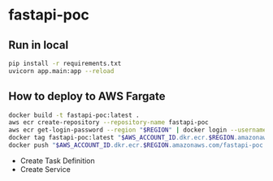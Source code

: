 # fastapi-poc

## Run in local

```sh
pip install -r requirements.txt
uvicorn app.main:app --reload
```

## How to deploy to AWS Fargate

```sh
docker build -t fastapi-poc:latest .
aws ecr create-repository --repository-name fastapi-poc
aws ecr get-login-password --region "$REGION" | docker login --username AWS --password-stdin "$AWS_ACCOUNT_ID.dkr.ecr.$REGION.amazonaws.com"
docker tag fastapi-poc:latest "$AWS_ACCOUNT_ID.dkr.ecr.$REGION.amazonaws.com/fastapi-poc:latest"
docker push "$AWS_ACCOUNT_ID.dkr.ecr.$REGION.amazonaws.com/fastapi-poc:latest"
```

- Create Task Definition
- Create Service
